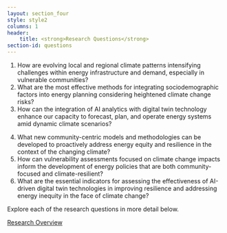```yaml
---
layout: section_four
style: style2
columns: 1
header:
    title: <strong>Research Questions</strong>
section-id: questions
---
```


 1. How are evolving local and regional climate patterns intensifying challenges
    within energy infrastructure and demand, especially in vulnerable communities?
 2. What are the most effective methods for integrating sociodemographic factors
    into energy planning considering heightened climate change risks?
 3. How can the integration of AI analytics with digital twin technology enhance
    our capacity to forecast, plan, and operate energy systems amid dynamic climate
    scenarios?

<ol start="4">
<li>
 What new community-centric models and methodologies can be developed to
    proactively address energy equity and resilience in the context of the changing
    climate? 
</li>
<li>
 How can vulnerability assessments focused on climate change impacts inform
    the development of energy policies that are both community-focused and
    climate-resilient?
</li>
<li>
 What are the essential indicators for assessing the effectiveness of
    AI-driven digital twin technologies in improving resilience and addressing
    energy inequity in the face of climate change?
</li>
</ol>

Explore each of the research questions in more detail below.

<a class="button scrolly" href="#task-1">
    Research Overview
</a>
